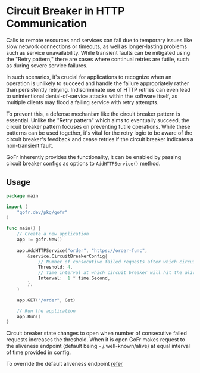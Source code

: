 # Circuit Breaker in HTTP Communication

Calls to remote resources and services can fail due to temporary issues like slow network connections or timeouts, as well as longer-lasting problems such as service unavailability. While transient faults can be mitigated using the "Retry pattern," there are cases where continual retries are futile, such as during severe service failures.

In such scenarios, it's crucial for applications to recognize when an operation is unlikely to succeed and handle the failure appropriately rather than persistently retrying. Indiscriminate use of HTTP retries can even lead to unintentional denial-of-service attacks within the software itself, as multiple clients may flood a failing service with retry attempts.

To prevent this, a defense mechanism like the circuit breaker pattern is essential. Unlike the "Retry pattern" which aims to eventually succeed, the circuit breaker pattern focuses on preventing futile operations. While these patterns can be used together, it's vital for the retry logic to be aware of the circuit breaker's feedback and cease retries if the circuit breaker indicates a non-transient fault.

GoFr inherently provides the functionality, it can be enabled by passing circuit breaker configs as options to `AddHTTPService()` method.

## Usage

```go
package main

import (
	"gofr.dev/pkg/gofr"
)

func main() {
	// Create a new application
	app := gofr.New()
	
	app.AddHTTPService("order", "https://order-func",
		&service.CircuitBreakerConfig{
		    // Number of consecutive failed requests after which circuit breaker will be enabled
			Threshold: 4,
			// Time interval at which circuit breaker will hit the aliveness endpoint.  
			Interval:  1 * time.Second,
		},
	)

	app.GET("/order", Get)

	// Run the application
	app.Run()
}
```

Circuit breaker state changes to open when number of consecutive failed requests increases the threshold.
When it is open GoFr makes request to the aliveness endpoint (default being -  /.well-known/alive) at equal interval of time provided in config.

To override the default aliveness endpoint [refer](/docs/advanced-guide/monitoring-service-health)

